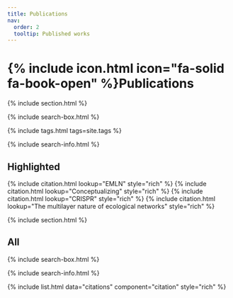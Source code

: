 ```yaml
---
title: Publications
nav:
  order: 2
  tooltip: Published works
---
```


# {% include icon.html icon="fa-solid fa-book-open" %}Publications

{% include section.html %}

{% include search-box.html %}

{% include tags.html tags=site.tags %}

{% include search-info.html %}

## Highlighted

{% include citation.html lookup="EMLN" style="rich" %}
{% include citation.html lookup="Conceptualizing" style="rich" %}
{% include citation.html lookup="CRISPR" style="rich" %}
{% include citation.html lookup="The multilayer nature of ecological networks" style="rich" %}

{% include section.html %}

## All

{% include search-box.html %}

{% include search-info.html %}

{% include list.html data="citations" component="citation" style="rich" %}
